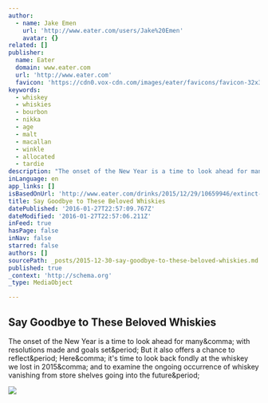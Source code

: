 ```yaml
---
author:
  - name: Jake Emen
    url: 'http://www.eater.com/users/Jake%20Emen'
    avatar: {}
related: []
publisher:
  name: Eater
  domain: www.eater.com
  url: 'http://www.eater.com'
  favicon: 'https://cdn0.vox-cdn.com/images/eater/favicons/favicon-32x32.vddfefb3.png'
keywords:
  - whiskey
  - whiskies
  - bourbon
  - nikka
  - age
  - malt
  - macallan
  - winkle
  - allocated
  - tardie
description: "The onset of the New Year is a time to look ahead for many, with resolutions made and goals set. But it also offers a chance to reflect. Here, it's time to look back fondly at the whiskey we lost in 2015, and to examine the ongoing occurrence of whiskey vanishing from store shelves going into the future."
inLanguage: en
app_links: []
isBasedOnUrl: 'http://www.eater.com/drinks/2015/12/29/10659946/extinct-whiskies-2015'
title: Say Goodbye to These Beloved Whiskies
datePublished: '2016-01-27T22:57:09.767Z'
dateModified: '2016-01-27T22:57:06.211Z'
inFeed: true
hasPage: false
inNav: false
starred: false
authors: []
sourcePath: _posts/2015-12-30-say-goodbye-to-these-beloved-whiskies.md
published: true
_context: 'http://schema.org'
_type: MediaObject

---
```

<article style=""><h1>Say Goodbye to These Beloved Whiskies</h1><p>The onset of the New Year is a time to look ahead for many&amp;comma; with resolutions made and goals set&amp;period; But it also offers a chance to reflect&amp;period; Here&amp;comma; it's time to look back fondly at the whiskey we lost in 2015&amp;comma; and to examine the ongoing occurrence of whiskey vanishing from store shelves going into the future&amp;period;</p><img src="https://cdn0.vox-cdn.com/thumbor/uxK86Lkl6PtuP4y8oNT3vikwT6o=/0x0:1248x702/1600x900/cdn0.vox-cdn.com/uploads/chorus_image/image/48427785/Hibiki_Japanese_Harmony.0.0.jpg" /></article>
